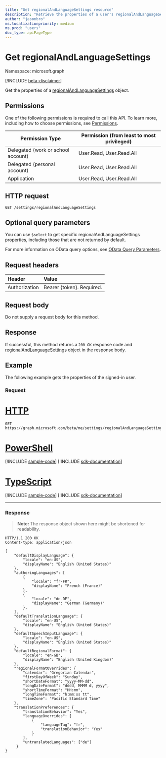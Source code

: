 ```yaml
---
title: "Get regionalAndLanguageSettings resource"
description: "Retrieve the properties of a user's regionalAndLanguageSettings"
author: "jasonbro"
ms.localizationpriority: medium
ms.prod: "users"
doc_type: apiPageType
---
```


# Get regionalAndLanguageSettings

Namespace: microsoft.graph

[!INCLUDE [beta-disclaimer](../../includes/beta-disclaimer.md)]

Get the properties of a [regionalAndLanguageSettings](../resources/regionalAndLanguageSettings.md) object.

## Permissions
One of the following permissions is required to call this API. To learn more, including how to choose permissions, see [Permissions](/graph/permissions-reference).

|Permission Type                   |Permission (from least to most privileged)     |
|----------------------------------|---------------------------------------------- |
|Delegated (work or school account)|User.Read, User.Read.All                        |
|Delegated (personal account)      |User.Read, User.Read.All              |
|Application                       |User.Read, User.Read.All              |

## HTTP request
<!-- { "blockType": "ignored" } -->
```http
GET /settings/regionalAndLanguageSettings
```
## Optional query parameters
You can use `$select` to get specific regionalAndLanguageSettings properties, including those that are not returned by default.

For more information on OData query options, see [OData Query Parameters](/graph/query-parameters).

## Request headers
| Header       | Value|
|:-----------|:------|
| Authorization  | Bearer {token}. Required.|

## Request body
Do not supply a request body for this method.

## Response

If successful, this method returns a `200 OK` response code and [regionalAndLanguageSettings](../resources/regionalandlanguagesettings.md) object in the response body.

## Example

The following example gets the properties of the signed-in user.

### Request

# [HTTP](#tab/http)
<!-- {
  "blockType": "request",
  "name": "get_regionalAndLanguageSettings"
}-->
```msgraph-interactive
GET https://graph.microsoft.com/beta/me/settings/regionalAndLanguageSettings
```

# [PowerShell](#tab/powershell)
[!INCLUDE [sample-code](../includes/snippets/powershell/get-regionalandlanguagesettings-powershell-snippets.md)]
[!INCLUDE [sdk-documentation](../includes/snippets/snippets-sdk-documentation-link.md)]

# [TypeScript](#tab/typescript)
[!INCLUDE [sample-code](../includes/snippets/typescript/get-regionalandlanguagesettings-typescript-snippets.md)]
[!INCLUDE [sdk-documentation](../includes/snippets/snippets-sdk-documentation-link.md)]

---


### Response

>**Note:** The response object shown here might be shortened for readability.

<!-- {
  "blockType": "response",
  "truncated": true,
  "@odata.type": "microsoft.graph.regionalAndLanguageSettings",
  "name": "get_regionalAndLanguageSettings"
} -->
```http
HTTP/1.1 200 OK
Content-type: application/json

{
    "defaultDisplayLanguage": {
        "locale": "en-US",
        "displayName": "English (United States)"
    },
    "authoringLanguages": [
        {
            "locale": "fr-FR",
            "displayName": "French (France)"
        },
        {
            "locale": "de-DE",
            "displayName": "German (Germany)"
        },
    ],
    "defaultTranslationLanguage": {
        "locale": "en-US",
        "displayName": "English (United States)"
    },
    "defaultSpeechInputLanguage": {
        "locale": "en-US",
        "displayName": "English (United States)"
    },
    "defaultRegionalFormat": {
        "locale": "en-GB",
        "displayName": "English (United Kingdom)"
    },
    "regionalFormatOverrides": {
        "calendar": "Gregorian Calendar",
        "firstDayOfWeek": "Sunday",
        "shortDateFormat": "yyyy-MM-dd",
        "longDateFormat": "dddd, MMMM d, yyyy",
        "shortTimeFormat": "HH:mm",
        "longTimeFormat": "h:mm:ss tt",
        "timeZone": "Pacific Standard Time"
    },
    "translationPreferences": {
        "translationBehavior": "Yes",
        "languageOverrides": [
            {
                "languageTag": "fr",
                "translationBehavior": "Yes" 
            }
        ],
        "untranslatedLanguages": ["de"]
     }
}
```

<!--
{
  "type": "#page.annotation",
  "description": "Get regionalAndLanguageSettings",
  "keywords": "",
  "section": "documentation",
  "tocPath": "",
  "suppressions": [
  ]
}
-->


